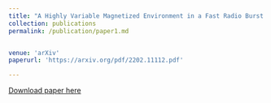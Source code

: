 ```yaml
---
title: "A Highly Variable Magnetized Environment in a Fast Radio Burst Source"
collection: publications
permalink: /publication/paper1.md


venue: 'arXiv'
paperurl: 'https://arxiv.org/pdf/2202.11112.pdf'

---
```


[Download paper here](https://arxiv.org/pdf/2202.11112.pdf)

